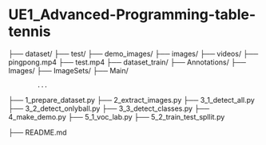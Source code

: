 # UE1_Advanced-Programming-table-tennis
├── dataset/
    ├── test/
        ├── demo_images/
        ├── images/
        ├── videos/
            ├── pingpong.mp4
            ├── test.mp4
├── dataset_train/
    ├── Annotations/
    ├── Images/ 
    ├── ImageSets/
        ├── Main/

            ...
├── 1_prepare_dataset.py
├── 2_extract_images.py
├── 3_1_detect_all.py 
├── 3_2_detect_onlyball.py
├── 3_3_detect_classes.py
├── 4_make_demo.py
├── 5_1_voc_lab.py
├── 5_2_train_test_spllit.py

├── README.md

